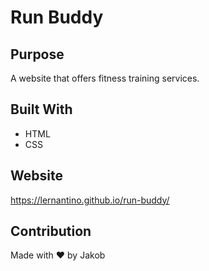 # Run Buddy

## Purpose
A website that offers fitness training services.

## Built With
* HTML
* CSS

## Website
https://lernantino.github.io/run-buddy/

## Contribution
Made with ❤️ by Jakob
